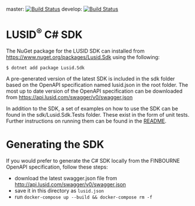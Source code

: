 master: [![Build Status](https://travis-ci.org/finbourne/lusid-sdk-csharp.svg?branch=master)](https://travis-ci.org/finbourne/lusid-sdk-csharp)
develop: [![Build Status](https://travis-ci.org/finbourne/lusid-sdk-csharp.svg?branch=develop)](https://travis-ci.org/finbourne/lusid-sdk-csharp)

# LUSID<sup>®</sup> C# SDK

The NuGet package for the LUSID SDK can installed from https://www.nuget.org/packages/Lusid.Sdk using the following:

```
$ dotnet add package Lusid.Sdk 
```

A pre-generated version of the latest SDK is included in the sdk folder based on the OpenAPI specification named lusid.json in the root folder. The most up to date version of the OpenAPI specification can be downloaded from https://api.lusid.com/swagger/v0/swagger.json

In addition to the SDK, a set of examples on how to use the SDK can be found in the sdk/Lusid.Sdk.Tests folder. These exist in the form of unit tests. Further instructions on running them can be found in the [README](https://github.com/finbourne/lusid-sdk-csharp/blob/master/sdk/running_tests.md).

# Generating the SDK

If you would prefer to generate the C# SDK locally from the FINBOURNE OpenAPI specification, follow these steps:
  * download the latest swagger.json file from http://api.lusid.com/swagger/v0/swagger.json
  * save it in this directory as `lusid.json`
  * run `docker-compose up --build && docker-compose rm -f`
